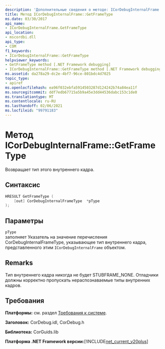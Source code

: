 ```yaml
---
description: 'Дополнительные сведения о методе: ICorDebugInternalFrame:: GetFrameType'
title: Метод ICorDebugInternalFrame::GetFrameType
ms.date: 03/30/2017
api_name:
- ICorDebugInternalFrame.GetFrameType
api_location:
- mscordbi.dll
api_type:
- COM
f1_keywords:
- ICorDebugInternalFrame::GetFrameType
helpviewer_keywords:
- GetFrameType method [.NET Framework debugging]
- ICorDebugInternalFrame::GetFrameType method [.NET Framework debugging]
ms.assetid: da278a29-dc2e-4bf7-96ce-801bdc4d7025
topic_type:
- apiref
ms.openlocfilehash: ea96f032ebfa5914503287d124242b74a84ea11f
ms.sourcegitcommit: ddf7edb67715a5b9a45e3dd44536dabc153c1de0
ms.translationtype: MT
ms.contentlocale: ru-RU
ms.lasthandoff: 02/06/2021
ms.locfileid: "99791183"
---
```

# <a name="icordebuginternalframegetframetype-method"></a>Метод ICorDebugInternalFrame::GetFrameType

Возвращает тип этого внутреннего кадра.  
  
## <a name="syntax"></a>Синтаксис  
  
```cpp  
HRESULT GetFrameType (  
    [out] CorDebugInternalFrameType  *pType  
);  
```  
  
## <a name="parameters"></a>Параметры  

 `pType`  
 заполняет Указатель на значение перечисления CorDebugInternalFrameType, указывающее тип внутреннего кадра, представленного этим `ICorDebugInternalFrame` объектом.  
  
## <a name="remarks"></a>Remarks  

 Тип внутреннего кадра никогда не будет STUBFRAME_NONE. Отладчики должны корректно пропускать нераспознаваемые типы внутренних кадров.  
  
## <a name="requirements"></a>Требования  

 **Платформы:** см. раздел [Требования к системе](../../get-started/system-requirements.md).  
  
 **Заголовок:** CorDebug.idl, CorDebug.h  
  
 **Библиотека:** CorGuids.lib  
  
 **Платформа .NET Framework версии:**[!INCLUDE[net_current_v20plus](../../../../includes/net-current-v20plus-md.md)]
